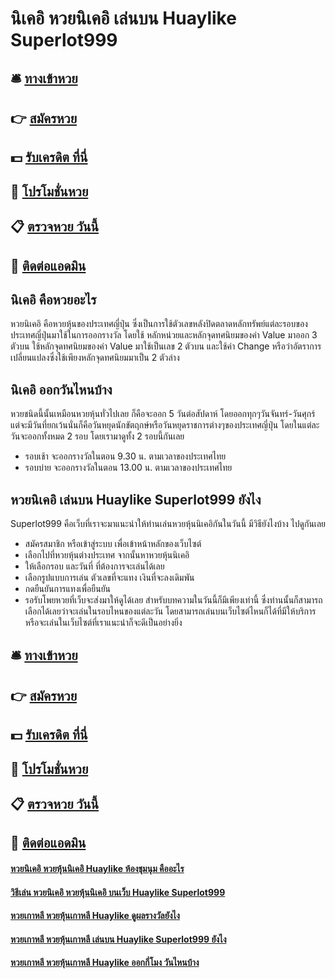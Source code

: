 # นิเคอิ หวยนิเคอิ เล่นบน Huaylike Superlot999

## 🛎 [ทางเข้าหวย](https://bit.ly/3xvziWw)
## 👉 [สมัครหวย](https://bit.ly/3xvziWw)
## 💵 [รับเครดิต ที่นี่](https://bit.ly/3UhekVf)
## 👑 [โปรโมชั่นหวย](https://bit.ly/3UhekVf)
## 📋 [ตรวจหวย วันนี้](https://bit.ly/3UhekVf)
## 📱 [ติดต่อแอดมิน](https://bit.ly/3UhekVf)

## นิเคอิ คือหวยอะไร
หวยนิเคอิ คือหวยหุ้นของประเทศญี่ปุ่น ซึ่งเป็นการใช้ตัวเลขหลังปิดตลาดหลักทรัพย์แต่ละรอบของประเทศญี่ปุ่นมาใช้ในการออกรางวัล โดยใช้ หลักหน่วยและหลักจุดทศนิยมของค่า Value มาออก 3 ตัวบน ใช้หลักจุดทศนิยมของค่า Value มาใช้เป็นเลข 2 ตัวบน และใช้ค่า Change หรือว่าอัตราการเปลี่ยนแปลงซึ่งใช้เพียงหลักจุดทศนิยมมาเป็น 2 ตัวล่าง

## นิเคอิ ออกวันไหนบ้าง
หวยชนิดนี้นั้นเหมือนหวยหุ้นทั่วไปเลย ก็คือจะออก 5 วันต่อสัปดาห์ โดยออกทุกๆวันจันทร์-วันศุกร์ แต่จะมีวันที่ยกเว้นนั่นก็คือวันหยุดนักขัตฤกษ์หรือวันหยุดราชการต่างๆของประเทศญี่ปุ่น โดยในแต่ละวันจะออกทั้งหมด 2 รอบ โดยเรามาดูทั้ง 2 รอบนี้กันเลย
- รอบเช้า จะออกรางวัลในตอน 9.30 น. ตามเวลาของประเทศไทย
- รอบบ่าย จะออกรางวัลในตอน 13.00 น. ตามเวลาของประเทศไทย

## หวยนิเคอิ เล่นบน Huaylike Superlot999 ยังไง
Superlot999 คือเว็บที่เราจะมาแนะนำให้ท่านเล่นหวยหุ้นนิเคอิกันในวันนี้ มีวิธียังไงบ้าง ไปดูกันเลย
- สมัครสมาชิก หรือเข้าสู่ระบบ เพื่อเข้าหน้าหลักของเว็บไซต์
- เลือกไปที่หวยหุ้นต่างประเทศ จากนั้นหาหวยหุ้นนิเคอิ
- ให้เลือกรอบ และวันที่ ที่ต้องการจะเล่นได้เลย
- เลือกรูปแบบการเล่น ตัวเลขที่จะแทง เงินที่จะลงเดิมพัน
- กดยืนยันการแทงเพื่อยืนยัน
- รอรับโพยหวยที่เว็บจะส่งมาให้ดูได้เลย
สำหรับบทความในวันนี้ก็มีเพียงเท่านี้ ซึ่งท่านนั้นก็สามารถเลือกได้เลยว่าจะเล่นในรอบไหนของแต่ละวัน โดยสามารถเล่นบนเว็บไซต์ไหนก็ได้ที่มีให้บริการ หรือจะเล่นในเว็บไซต์ที่เราแนะนำก็จะดีเป็นอย่างยิ่ง

## 🛎 [ทางเข้าหวย](https://bit.ly/3xvziWw)
## 👉 [สมัครหวย](https://bit.ly/3xvziWw)
## 💵 [รับเครดิต ที่นี่](https://bit.ly/3UhekVf)
## 👑 [โปรโมชั่นหวย](https://bit.ly/3UhekVf)
## 📋 [ตรวจหวย วันนี้](https://bit.ly/3UhekVf)
## 📱 [ติดต่อแอดมิน](https://bit.ly/3UhekVf)

#### [หวยนิเคอิ หวยหุ้นนิเคอิ Huaylike ห้องชุมนุม คืออะไร](https://atom.io/themes/หวยนิเคอิ%20หวยหุ้นนิเคอิ%20Huaylike%20ห้องชุมนุม%20คืออะไร)
#### [วิธีเล่น หวยนิเคอิ หวยหุ้นนิเคอิ บนเว็บ Huaylike Superlot999](https://atom.io/themes/วิธีเล่น%20หวยนิเคอิ%20หวยหุ้นนิเคอิ%20บนเว็บ%20Huaylike%20Superlot999)
#### [หวยเกาหลี หวยหุ้นเกาหลี Huaylike ดูผลรางวัลยังไง](https://atom.io/themes/หวยเกาหลี%20หวยหุ้นเกาหลี%20Huaylike%20ดูผลรางวัลยังไง)
#### [หวยเกาหลี หวยหุ้นเกาหลี เล่นบน Huaylike Superlot999 ยังไง](https://atom.io/themes/หวยเกาหลี%20หวยหุ้นเกาหลี%20เล่นบน%20Huaylike%20Superlot999%20ยังไง)
#### [หวยเกาหลี หวยหุ้นเกาหลี Huaylike ออกกี่โมง วันไหนบ้าง](https://atom.io/themes/หวยเกาหลี%20หวยหุ้นเกาหลี%20Huaylike%20ออกกี่โมง%20วันไหนบ้าง)